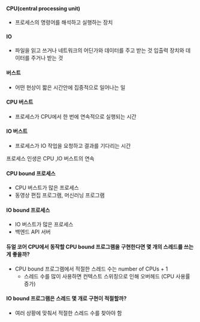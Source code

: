#### CPU(central processing unit)

- 프로세스의 명령어를 해석하고 실행하는 장치

#### IO

- 파일을 읽고 쓰거나 네트워크의 어딘가와 데이터를 주고 받는 것 입출력 장치와 데이터를 주거나 받는 것

#### 버스트

- 어떤 현상이 짧은 시간안에 집중적으로 일어나는 일

#### CPU 버스트

- 프로세스가 CPU에서 한 번에 연속적으로 실행되는 시간

#### IO 버스트

- 프로세스가 IO 작업을 요청하고 결과를 기다리는 시간

프로세스 인생은 CPU ,IO 버스트의 연속

#### CPU bound 프로세스

- CPU 버스트가 많은 프로세스
- 동영상 편집 프로그램, 머신러닝 프로그램

#### IO bound 프로세스

- IO 버스트가 많은 프로세스
- 백엔드 API 서버

#### 듀얼 코어 CPU에서 동작할 CPU bound 프로그램을 구현한다면 몇 개의 스레드를 쓰는게 좋을까?
* CPU bound 프로그램에서 적절한 스레드 수는 number of CPUs + 1
  * 스레드 수를 많이 사용하면 컨텍스트 스위칭으로 인해 오버헤드 (CPU 사용률 증가)

#### IO bound 프로그램은 스레드 몇 개로 구현이 적절할까?
* 여러 상황에 맞춰서 적절한 스레드 수를 찾아야 함